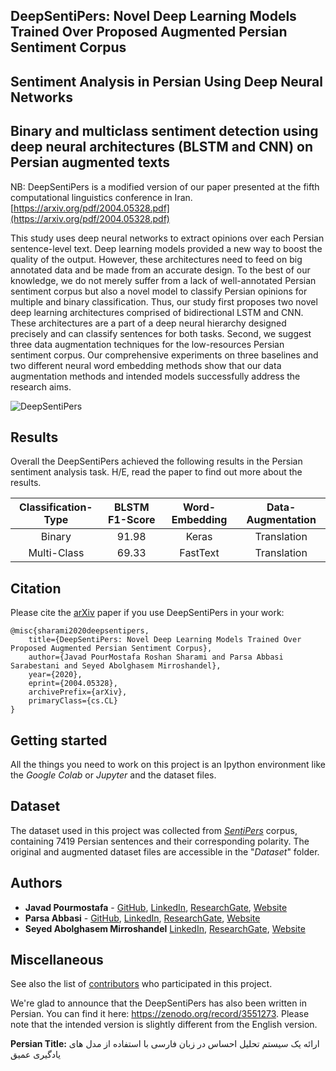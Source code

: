 ## DeepSentiPers: Novel Deep Learning Models Trained Over Proposed Augmented Persian Sentiment Corpus
## Sentiment Analysis in Persian Using Deep Neural Networks
## Binary and multiclass sentiment detection using deep neural architectures (BLSTM and CNN) on Persian augmented texts
NB: DeepSentiPers is a modified version of our paper presented at the fifth computational linguistics conference in Iran.
<br>
[https://arxiv.org/pdf/2004.05328.pdf](https://arxiv.org/pdf/2004.05328.pdf)

This study uses deep neural networks to extract opinions over each Persian sentence-level text. Deep learning models provided a new way to boost the quality of the output. However, these architectures need to feed on big annotated data and be made from an accurate design. To the best of our knowledge, we do not merely suffer from a lack of well-annotated Persian sentiment corpus but also a novel model to classify Persian opinions for multiple and binary classification. Thus, our study first proposes two novel deep learning architectures comprised of bidirectional LSTM and CNN. These architectures are a part of a deep neural hierarchy designed precisely and can classify sentences for both tasks. Second, we suggest three data augmentation techniques for the low-resources Persian sentiment corpus. Our comprehensive experiments on three baselines and two different neural word embedding methods show that our data augmentation methods and intended models successfully address the research aims.

![DeepSentiPers](https://javad.pourmostafa.com/assets/images/DeepSentiPers.png)

## Results
Overall the DeepSentiPers achieved the following results in the Persian sentiment analysis task. H/E, read the paper to find out more about the results.

| Classification-Type | BLSTM F1-Score | Word-Embedding | Data-Augmentation |
|:-------------------:|:--------------:|:--------------:|:-----------------:|
|        Binary       |      91.98     |      Keras     |   Translation     |
|     Multi-Class     |      69.33     |    FastText    |   Translation     |

## Citation
Please cite the [arXiv](https://arxiv.org/pdf/2004.05328.pdf) paper if you use DeepSentiPers in your work:
```
@misc{sharami2020deepsentipers,
    title={DeepSentiPers: Novel Deep Learning Models Trained Over Proposed Augmented Persian Sentiment Corpus},
    author={Javad PourMostafa Roshan Sharami and Parsa Abbasi Sarabestani and Seyed Abolghasem Mirroshandel},
    year={2020},
    eprint={2004.05328},
    archivePrefix={arXiv},
    primaryClass={cs.CL}
}
```

## Getting started

All the things you need to work on this project is an Ipython environment like the *Google Colab* or *Jupyter* and the dataset files.

## Dataset

The dataset used in this project was collected from *[SentiPers](https://arxiv.org/abs/1801.07737)* corpus, containing 7419 Persian sentences and their corresponding polarity.
The original and augmented dataset files are accessible in the "*Dataset*" folder.

## Authors

- **Javad Pourmostafa** - [GitHub](https://github.com/JoyeBright), [LinkedIn](https://www.linkedin.com/in/javadpourmostafa), [ResearchGate](https://www.researchgate.net/profile/Javad_Pourmostafa_Roshan_Sharami), [Website](https://javad.pourmostafa.com)
- **Parsa Abbasi** - [GitHub](https://github.com/parsa-abbasi), [LinkedIn](https://www.linkedin.com/in/parsa-abbasi/), [ResearchGate](https://www.researchgate.net/profile/Parsa_Abbasi_Sarabestani), [Website](http://parsa-abbasi.ir)
- **Seyed Abolghasem Mirroshandel** [LinkedIn](https://ir.linkedin.com/in/seyed-abolghasem-mirroshandel-1a3a5950), [ResearchGate](https://www.researchgate.net/profile/Seyedabolghasem_Mirroshandel), [Website](https://nlp.guilan.ac.ir/mirroshandel)

## Miscellaneous

See also the list of [contributors](https://github.com/parsa-abbasi/Sentiment-Analysis/contributors) who participated in this project.

We're glad to announce that the DeepSentiPers has also been written in Persian. You can find it here: https://zenodo.org/record/3551273. Please note that the intended version is slightly different from the English version. 

**Persian Title:** ارائه یک سیستم تحلیل احساس در زبان فارسی با استفاده از مدل های یادگیری عمیق
